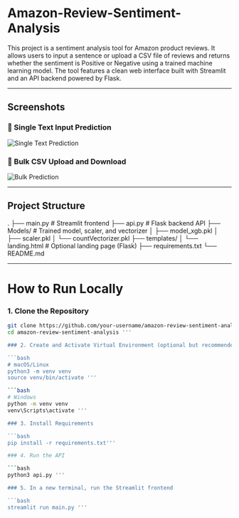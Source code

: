 # Amazon-Review-Sentiment-Analysis

This project is a sentiment analysis tool for Amazon product reviews. It allows users to input a sentence or upload a CSV file of reviews and returns whether the sentiment is Positive or Negative using a trained machine learning model. The tool features a clean web interface built with Streamlit and an API backend powered by Flask.

---

## Screenshots

### 🔹 Single Text Input Prediction  
![Single Text Prediction](screenshots/single_prediction.png)

### 🔹 Bulk CSV Upload and Download  
![Bulk Prediction](screenshots/bulk_prediction.png)

---

## Project Structure

.
├── main.py # Streamlit frontend
├── api.py # Flask backend API
├── Models/ # Trained model, scaler, and vectorizer
│ ├── model_xgb.pkl
│ ├── scaler.pkl
│ └── countVectorizer.pkl
├── templates/
│ └── landing.html # Optional landing page (Flask)
├── requirements.txt
└── README.md

---
# How to Run Locally

### 1. Clone the Repository

```bash
git clone https://github.com/your-username/amazon-review-sentiment-analysis.git
cd amazon-review-sentiment-analysis '''

### 2. Create and Activate Virtual Environment (optional but recommended)

```bash
# macOS/Linux
python3 -m venv venv
source venv/bin/activate '''

```bash
# Windows
python -m venv venv
venv\Scripts\activate '''

### 3. Install Requirements

```bash
pip install -r requirements.txt'''

### 4. Run the API

```bash
python3 api.py '''

### 5. In a new terminal, run the Streamlit frontend

```bash
streamlit run main.py '''
